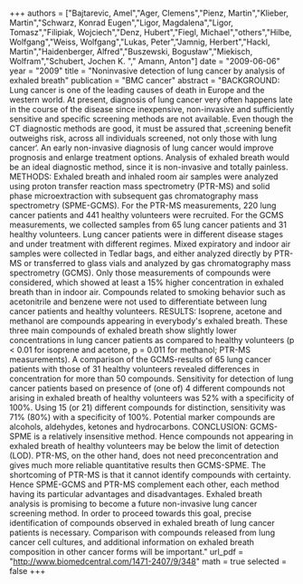 
+++
authors = ["Bajtarevic, Amel","Ager, Clemens","Pienz, Martin","Klieber, Martin","Schwarz, Konrad Eugen","Ligor, Magdalena","Ligor, Tomasz","Filipiak, Wojciech","Denz, Hubert","Fiegl, Michael","others","Hilbe, Wolfgang","Weiss, Wolfgang","Lukas, Peter","Jamnig, Herbert","Hackl, Martin","Haidenberger, Alfred","Buszewski, Bogusław","Miekisch, Wolfram","Schubert, Jochen K. "," Amann, Anton"]
date = "2009-06-06"
year = "2009"
title = "Noninvasive detection of lung cancer by analysis of exhaled breath"
publication = "BMC cancer"
abstract = "BACKGROUND: Lung cancer is one of the leading causes of death in Europe and the western world. At present, diagnosis of lung cancer very often happens late in the course of the disease since inexpensive, non-invasive and sufficiently sensitive and specific screening methods are not available. Even though the CT diagnostic methods are good, it must be assured that ‚screening benefit outweighs risk, across all individuals screened, not only those with lung cancer‘. An early non-invasive diagnosis of lung cancer would improve prognosis and enlarge treatment options. Analysis of exhaled breath would be an ideal diagnostic method, since it is non-invasive and totally painless. METHODS: Exhaled breath and inhaled room air samples were analyzed using proton transfer reaction mass spectrometry (PTR-MS) and solid phase microextraction with subsequent gas chromatography mass spectrometry (SPME-GCMS). For the PTR-MS measurements, 220 lung cancer patients and 441 healthy volunteers were recruited. For the GCMS measurements, we collected samples from 65 lung cancer patients and 31 healthy volunteers. Lung cancer patients were in different disease stages and under treatment with different regimes. Mixed expiratory and indoor air samples were collected in Tedlar bags, and either analyzed directly by PTR-MS or transferred to glass vials and analyzed by gas chromatography mass spectrometry (GCMS). Only those measurements of compounds were considered, which showed at least a 15% higher concentration in exhaled breath than in indoor air. Compounds related to smoking behavior such as acetonitrile and benzene were not used to differentiate between lung cancer patients and healthy volunteers. RESULTS: Isoprene, acetone and methanol are compounds appearing in everybody's exhaled breath. These three main compounds of exhaled breath show slightly lower concentrations in lung cancer patients as compared to healthy volunteers (p < 0.01 for isoprene and acetone, p = 0.011 for methanol; PTR-MS measurements). A comparison of the GCMS-results of 65 lung cancer patients with those of 31 healthy volunteers revealed differences in concentration for more than 50 compounds. Sensitivity for detection of lung cancer patients based on presence of (one of) 4 different compounds not arising in exhaled breath of healthy volunteers was 52% with a specificity of 100%. Using 15 (or 21) different compounds for distinction, sensitivity was 71% (80%) with a specificity of 100%. Potential marker compounds are alcohols, aldehydes, ketones and hydrocarbons. CONCLUSION: GCMS-SPME is a relatively insensitive method. Hence compounds not appearing in exhaled breath of healthy volunteers may be below the limit of detection (LOD). PTR-MS, on the other hand, does not need preconcentration and gives much more reliable quantitative results then GCMS-SPME. The shortcoming of PTR-MS is that it cannot identify compounds with certainty. Hence SPME-GCMS and PTR-MS complement each other, each method having its particular advantages and disadvantages. Exhaled breath analysis is promising to become a future non-invasive lung cancer screening method. In order to proceed towards this goal, precise identification of compounds observed in exhaled breath of lung cancer patients is necessary. Comparison with compounds released from lung cancer cell cultures, and additional information on exhaled breath composition in other cancer forms will be important."
url_pdf = "http://www.biomedcentral.com/1471-2407/9/348"
math = true
selected = false
+++
